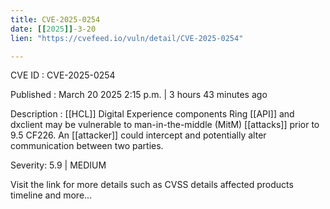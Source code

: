 ```yaml
---
title: CVE-2025-0254
date: [[2025]]-3-20
lien: "https://cvefeed.io/vuln/detail/CVE-2025-0254"

---
```


CVE ID : CVE-2025-0254

Published :  March 20
2025
2:15 p.m. | 3 hours
43 minutes ago

Description : [[HCL]] Digital Experience components Ring [[API]] and dxclient may be vulnerable to man-in-the-middle (MitM) [[attacks]] prior to 9.5 CF226.  An [[attacker]] could intercept and potentially alter communication between two parties.

Severity: 5.9 | MEDIUM

Visit the link for more details
such as CVSS details
affected products
timeline
and more...
